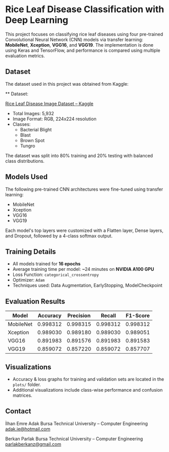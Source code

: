 # Rice Leaf Disease Classification with Deep Learning

This project focuses on classifying rice leaf diseases using four pre-trained Convolutional Neural Network (CNN) models via transfer learning: **MobileNet**, **Xception**, **VGG16**, and **VGG19**. The implementation is done using Keras and TensorFlow, and performance is compared using multiple evaluation metrics.

## Dataset

The dataset used in this project was obtained from Kaggle:

** Dataset:

[Rice Leaf Disease Image Dataset – Kaggle](https://www.kaggle.com/datasets/nirmalsankalana/rice-leaf-disease-image)

- Total Images: 5,932  
- Image Format: RGB, 224x224 resolution  
- Classes:  
  - Bacterial Blight  
  - Blast  
  - Brown Spot  
  - Tungro  

The dataset was split into 80% training and 20% testing with balanced class distributions.

## Models Used

The following pre-trained CNN architectures were fine-tuned using transfer learning:

- MobileNet  
- Xception  
- VGG16  
- VGG19  

Each model's top layers were customized with a Flatten layer, Dense layers, and Dropout, followed by a 4-class softmax output.

## Training Details

- All models trained for **16 epochs**  
- Average training time per model: ~24 minutes on **NVIDIA A100 GPU**  
- Loss Function: `categorical_crossentropy`  
- Optimizer: `Adam`  
- Techniques used: Data Augmentation, EarlyStopping, ModelCheckpoint

## Evaluation Results

| Model     | Accuracy | Precision | Recall | F1-Score |
|-----------|----------|-----------|--------|----------|
| MobileNet | 0.998312 | 0.998315  | 0.998312 | 0.998312 |
| Xception  | 0.989030 | 0.989180  | 0.989030 | 0.989051 |
| VGG16     | 0.891983 | 0.891576  | 0.891983 | 0.891583 |
| VGG19     | 0.859072 | 0.857220  | 0.859072 | 0.857707 |

## Visualizations

- Accuracy & loss graphs for training and validation sets are located in the `plots/` folder.
- Additional visualizations include class-wise performance and confusion matrices.

## Contact
İlhan Emre Adak
Bursa Technical University – Computer Engineering
adak.ie@hotmail.com

Berkan Parlak
Bursa Technical University – Computer Engineering
parlakberkanz@gmail.com

